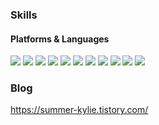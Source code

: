 <!-- - 👋 Hi, I’m @pearl0304
- 👀 I’m interested in ...
- 🌱 I’m currently learning ...
- 💞️ I’m looking to collaborate on ...
- 📫 How to reach me ... -->

<!---
pearl0304/pearl0304 is a ✨ special ✨ repository because its `README.md` (this file) appears on your GitHub profile.
You can click the Preview link to take a look at your changes.
--->

### Skills 
#### Platforms & Languages
<img src="https://img.shields.io/badge/PHP-777BB4?style=flat-square&logo=PHP&logoColor=white"/>  <img src="https://img.shields.io/badge/JavaScript-F7DF1E?style=flat-square&logo=JavaScript&logoColor=white"/>  <img src="https://img.shields.io/badge/TypeScript-3178C6?style=flat-square&logo=TypeScript&logoColor=white"/> <img src="https://img.shields.io/badge/Python-3776AB?style=flat-square&logo=Python&logoColor=white"/> <img src="https://img.shields.io/badge/React-61DAFB?style=flat-square&logo=React&logoColor=white"/>
<img src="https://img.shields.io/badge/Node.js-339933?style=flat-square&logo=Node.js&logoColor=white"/>  <img src="https://img.shields.io/badge/GraphQL-E10098?style=flat-square&logo=GraphQL&logoColor=white"/>  <img src="https://img.shields.io/badge/Apollo GraphQL-311C87?style=flat-square&logo=Apollo GraphQL&logoColor=white"/>  <img src="https://img.shields.io/badge/Elasticsearch-005571?style=flat-square&logo=Elasticsearch&logoColor=white"/>  <img src="https://img.shields.io/badge/MongoDB-47A248?style=flat-square&logo=MongoDB&logoColor=white"/>  <img src="https://img.shields.io/badge/MySQL-4479A1?style=flat-square&logo=MySQL&logoColor=white"/>


### Blog
https://summer-kylie.tistory.com/
